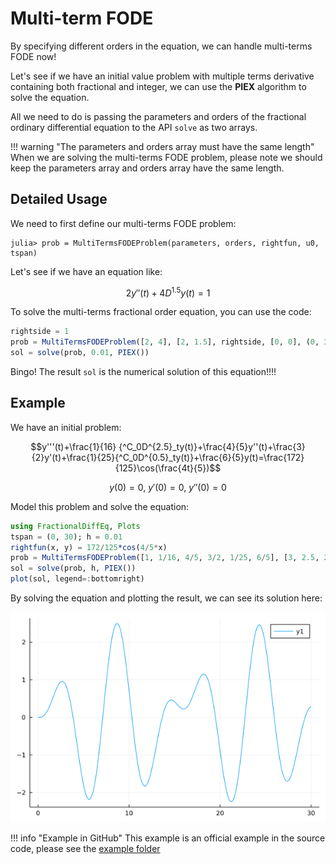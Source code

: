 # Multi-term FODE

By specifying different orders in the equation, we can handle multi-terms FODE now!

Let's see if we have an initial value problem with multiple terms derivative containing both fractional and integer, we can use the **PIEX** algorithm to solve the equation.

All we need to do is passing the parameters and orders of the fractional ordinary differential equation to the API ```solve``` as two arrays.

!!! warning "The parameters and orders array must have the same length"
    When we are solving the multi-terms FODE problem, please note we should keep the parameters array and orders array have the same length.

## Detailed Usage

We need to first define our multi-terms FODE problem:

```julia-repl
julia> prob = MultiTermsFODEProblem(parameters, orders, rightfun, u0, tspan)
```

Let's see if we have an equation like:

```math
2y''(t)+4D^{1.5}y(t)=1
```

To solve the multi-terms fractional order  equation, you can use the code:

```julia
rightside = 1
prob = MultiTermsFODEProblem([2, 4], [2, 1.5], rightside, [0, 0], (0, 30))
sol = solve(prob, 0.01, PIEX())
```

Bingo! The result ```sol``` is the numerical solution of this equation!!!!

## Example

We have an initial problem:

```math
y'''(t)+\frac{1}{16} {^C_0D^{2.5}_ty(t)}+\frac{4}{5}y''(t)+\frac{3}{2}y'(t)+\frac{1}{25}{^C_0D^{0.5}_ty(t)}+\frac{6}{5}y(t)=\frac{172}{125}\cos(\frac{4t}{5})
```

```math
y(0)=0,\ y'(0)=0,\ y''(0)=0
```

Model this problem and solve the equation:

```julia
using FractionalDiffEq, Plots
tspan = (0, 30); h = 0.01
rightfun(x, y) = 172/125*cos(4/5*x)
prob = MultiTermsFODEProblem([1, 1/16, 4/5, 3/2, 1/25, 6/5], [3, 2.5, 2, 1, 0.5, 0], rightfun, [0, 0, 0, 0, 0, 0], tspan)
sol = solve(prob, h, PIEX())
plot(sol, legend=:bottomright)
```

By solving the equation and plotting the result, we can see its solution here:

![Solution](./assets/complicated_example.png)


!!! info "Example in GitHub"
    This example is an official example in the source code, please see the [example folder](https://github.com/SciFracX/FractionalDiffEq.jl/blob/master/examples/complicated_example.jl)

